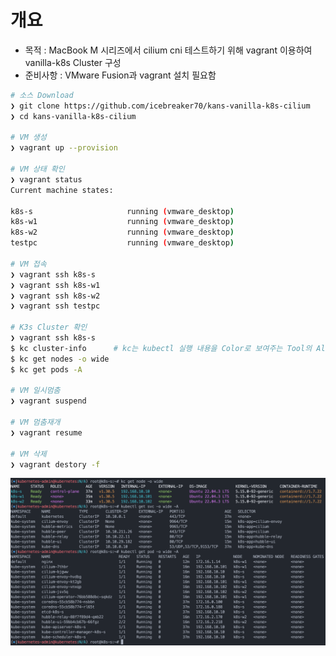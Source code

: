 # 개요
- 목적 : MacBook M 시리즈에서 cilium cni 테스트하기 위해 vagrant 이용하여 vanilla-k8s Cluster 구성
- 준비사항 : VMware Fusion과 vagrant 설치 필요함

```bash
# 소스 Download
❯ git clone https://github.com/icebreaker70/kans-vanilla-k8s-cilium
❯ cd kans-vanilla-k8s-cilium

# VM 생성
❯ vagrant up --provision

# VM 상태 확인
❯ vagrant status
Current machine states:

k8s-s                     running (vmware_desktop)
k8s-w1                    running (vmware_desktop)
k8s-w2                    running (vmware_desktop)
testpc                    running (vmware_desktop)

# VM 접속
❯ vagrant ssh k8s-s
❯ vagrant ssh k8s-w1
❯ vagrant ssh k8s-w2
❯ vagrant ssh testpc

# K3s Cluster 확인
❯ vagrant ssh k8s-s
$ kc cluster-info      # kc는 kubectl 실행 내용을 Color로 보여주는 Tool의 Alias
$ kc get nodes -o wide
$ kc get pods -A

# VM 일시멈춤
❯ vagrant suspend

# VM 멈춤재개
❯ vagrant resume

# VM 삭제
❯ vagrant destory -f
```
![k8s와 cilium 설치 후 k8s 구성 정보](https://github.com/icebreaker70/kans-vanilla-k8s-cilium/blob/main/vanilla-k8s-cilium.png)
